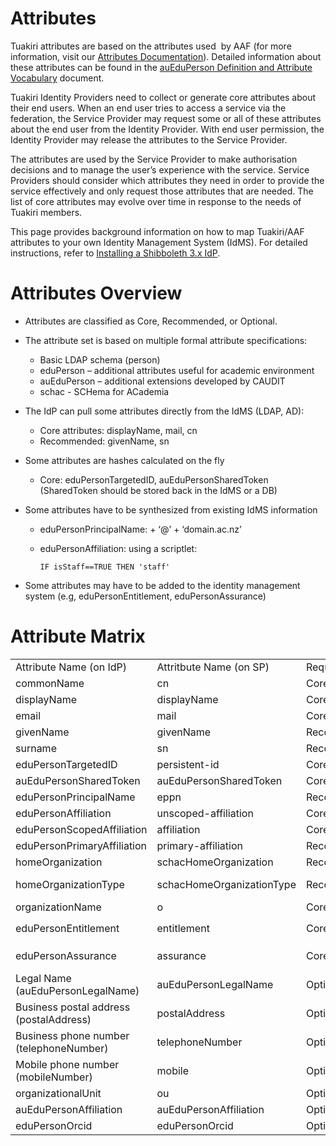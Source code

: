 # Attributes

Tuakiri attributes are based on the attributes used  by AAF (for more information, visit our [Attributes Documentation](https://attributes.tuakiri.ac.nz/documentation/attributes)). Detailed information about these attributes can be found in the [auEduPerson Definition and Attribute Vocabulary](https://reannz.atlassian.net/wiki/download/attachments/3815538694/auEduPerson_attribute_vocabulary_v02-1-0.pdf?version=2&modificationDate=1598020111365&cacheVersion=1&api=v2) document.

Tuakiri Identity Providers need to collect or generate core attributes about their end users. When an end user tries to access a service via the federation, the Service Provider may request some or all of these attributes about the end user from the Identity Provider. With end user permission, the Identity Provider may release the attributes to the Service Provider.

The attributes are used by the Service Provider to make authorisation decisions and to manage the user’s experience with the service. Service Providers should consider which attributes they need in order to provide the service effectively and only request those attributes that are needed. The list of core attributes may evolve over time in response to the needs of Tuakiri members.

This page provides background information on how to map Tuakiri/AAF attributes to your own Identity Management System (IdMS). For detailed instructions, refer to [Installing a Shibboleth 3.x IdP](https://reannz.atlassian.net/wiki/spaces/Tuakiri/pages/3815538813/Installing+a+Shibboleth+3.x+IdP).

# Attributes Overview

*   Attributes are classified as Core, Recommended, or Optional.
*   The attribute set is based on multiple formal attribute specifications:
    *   Basic LDAP schema (person)
    *   eduPerson – additional attributes useful for academic environment
    *   auEduPerson – additional extensions developed by CAUDIT
    *   schac - SCHema for ACademia
*   The IdP can pull some attributes directly from the IdMS (LDAP, AD):
    *   Core attributes: displayName, mail, cn
    *   Recommended: givenName, sn
*   Some attributes are hashes calculated on the fly
    *   Core: eduPersonTargetedID, auEduPersonSharedToken (SharedToken should be stored back in the IdMS or a DB)
*   Some attributes have to be synthesized from existing IdMS information
    *   eduPersonPrincipalName: <uid> + ‘@’ + ‘domain.ac.nz’
    *   eduPersonAffiliation: using a scriptlet:
        
        ```
        IF isStaff==TRUE THEN 'staff'
        ```
        
*   Some attributes may have to be added to the identity management system (e.g, eduPersonEntitlement, eduPersonAssurance)

# Attribute Matrix

|     |     |     |     |
| --- | --- | --- | --- |
| Attribute Name (on IdP) | Attritbute Name (on SP) | Required? | Typical source |
| commonName | cn  | Core | LDAP ("cn" or "displayName") |
| displayName | displayName | Core | LDAP ("displayName") |
| email | mail | Core | LDAP ("mail") |
| givenName | givenName | Recommended | LDAP ("givenName") |
| surname | sn  | Recommended | LDAP ("sn") |
| eduPersonTargetedID | persistent-id | Core | Hash-on-the-fly |
| auEduPersonSharedToken | auEduPersonSharedToken | Core | Hash-with-write-back |
| eduPersonPrincipalName | eppn | Recommended | LDAP + rename + add Scope |
| eduPersonAffiliation | unscoped-affiliation | Core | Scripted definition |
| eduPersonScopedAffiliation | affiliation | Core | Take eduPersonAffiliation + rename + add Scope |
| eduPersonPrimaryAffiliation | primary-affiliation | Recommended | Scripted definition |
| homeOrganization | schacHomeOrganization | Recommended | static - "institution.domain.ac.nz" |
| homeOrganizationType | schacHomeOrganizationType | Recommended | static - "urn:mace:terena.org:schac:homeOrganizationType:int:university" |
| organizationName | o   | Core | static - "University of Your University" |
| eduPersonEntitlement | entitlement | Core | LDAP (if available)/Static/Scripted. Most relevant value: `urn:mace:dir:entitlement:common-lib-terms` |
| eduPersonAssurance | assurance | Core | LDAP (if available or synthesized from other available information) |
| Legal Name (auEduPersonLegalName) | auEduPersonLegalName | Optional | LDAP (if available) |
| Business postal address (postalAddress) | postalAddress | Optional | LDAP (if available) |
| Business phone number (telephoneNumber) | telephoneNumber | Optional | LDAP (if available) |
| Mobile phone number (mobileNumber) | mobile | Optional | LDAP (if available) |
| organizationalUnit | ou  | Optional | LDAP ("ou" or other if available) |
| auEduPersonAffiliation | auEduPersonAffiliation | Optional | Scripted definition (if underlying information available in LDAP) |
| eduPersonOrcid | eduPersonOrcid | Optional | LDAP (if available) |
